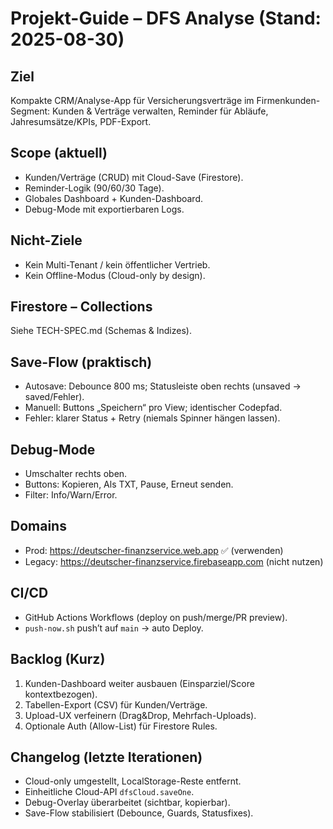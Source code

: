 # Projekt-Guide – DFS Analyse (Stand: 2025-08-30)

## Ziel
Kompakte CRM/Analyse-App für Versicherungsverträge im Firmenkunden-Segment:
Kunden & Verträge verwalten, Reminder für Abläufe, Jahresumsätze/KPIs, PDF-Export.

## Scope (aktuell)
- Kunden/Verträge (CRUD) mit Cloud-Save (Firestore).
- Reminder-Logik (90/60/30 Tage).
- Globales Dashboard + Kunden-Dashboard.
- Debug-Mode mit exportierbaren Logs.

## Nicht-Ziele
- Kein Multi-Tenant / kein öffentlicher Vertrieb.
- Kein Offline-Modus (Cloud-only by design).

## Firestore – Collections
Siehe TECH-SPEC.md (Schemas & Indizes).

## Save-Flow (praktisch)
- Autosave: Debounce 800 ms; Statusleiste oben rechts (unsaved → saved/Fehler).
- Manuell: Buttons „Speichern“ pro View; identischer Codepfad.
- Fehler: klarer Status + Retry (niemals Spinner hängen lassen).

## Debug-Mode
- Umschalter rechts oben.
- Buttons: Kopieren, Als TXT, Pause, Erneut senden.
- Filter: Info/Warn/Error.

## Domains
- Prod: https://deutscher-finanzservice.web.app ✅ (verwenden)
- Legacy: https://deutscher-finanzservice.firebaseapp.com (nicht nutzen)

## CI/CD
- GitHub Actions Workflows (deploy on push/merge/PR preview).
- `push-now.sh` push’t auf `main` → auto Deploy.

## Backlog (Kurz)
1. Kunden-Dashboard weiter ausbauen (Einsparziel/Score kontextbezogen).
2. Tabellen-Export (CSV) für Kunden/Verträge.
3. Upload-UX verfeinern (Drag&Drop, Mehrfach-Uploads).
4. Optionale Auth (Allow-List) für Firestore Rules.

## Changelog (letzte Iterationen)
- Cloud-only umgestellt, LocalStorage-Reste entfernt.
- Einheitliche Cloud-API `dfsCloud.saveOne`.
- Debug-Overlay überarbeitet (sichtbar, kopierbar).
- Save-Flow stabilisiert (Debounce, Guards, Statusfixes).
